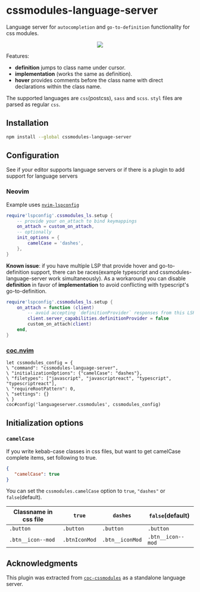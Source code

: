 # cssmodules-language-server

Language server for `autocompletion` and `go-to-definition` functionality for css modules.

<p align="center"><img src="https://user-images.githubusercontent.com/5817809/76164832-0adaf600-6163-11ea-8c8e-548b7aeb1213.gif"></p>

Features:

- **definition** jumps to class name under cursor.
- **implementation** (works the same as definition).
- **hover** provides comments before the class name with direct declarations within the class name.

The supported languages are `css`(postcss), `sass` and `scss`. `styl` files are parsed as regular `css`.

## Installation

```sh
npm install --global cssmodules-language-server
```

## Configuration

See if your editor supports language servers or if there is a plugin to add support for language servers

### Neovim

Example uses [`nvim-lspconfig`](https://github.com/neovim/nvim-lspconfig)

```lua
require'lspconfig'.cssmodules_ls.setup {
    -- provide your on_attach to bind keymappings
    on_attach = custom_on_attach,
    -- optionally
    init_options = {
        camelCase = 'dashes',
    },
}
```

**Known issue**: if you have multiple LSP that provide hover and go-to-definition support, there can be races(example typescript and cssmodules-language-server work simultaneously). As a workaround you can disable **definition** in favor of **implementation** to avoid conflicting with typescript's go-to-definition.

```lua
require'lspconfig'.cssmodules_ls.setup {
    on_attach = function (client)
        -- avoid accepting `definitionProvider` responses from this LSP
        client.server_capabilities.definitionProvider = false
        custom_on_attach(client)
    end,
}
```

### [coc.nvim](https://github.com/neoclide/coc.nvim)

```vim
let cssmodules_config = {
\ "command": "cssmodules-language-server",
\ "initializationOptions": {"camelCase": "dashes"},
\ "filetypes": ["javascript", "javascriptreact", "typescript", "typescriptreact"],
\ "requireRootPattern": 0,
\ "settings": {}
\ }
coc#config('languageserver.cssmodules', cssmodules_config)
```

## Initialization options

### `camelCase`

If you write kebab-case classes in css files, but want to get camelCase complete items, set following to true.

```json
{
   "camelCase": true
}
```

You can set the `cssmodules.camelCase` option to `true`, `"dashes"` or `false`(default).

| Classname in css file | `true`            | `dashes`        | `false`(default)  |
| --------------------- | ----------------- | --------------- | ----------------- |
| `.button`             | `.button`         | `.button`       | `.button`         |
| `.btn__icon--mod`     | `.btnIconMod`     | `.btn__iconMod` | `.btn__icon--mod` |


## Acknowledgments

This plugin was extracted from [`coc-cssmodules`](https://github.com/antonk52/coc-cssmodules) as a standalone language server.
